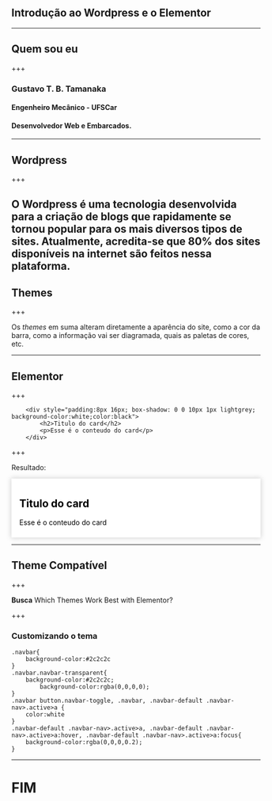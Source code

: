 ## Introdução ao Wordpress e o Elementor

---

## Quem sou eu

+++

### Gustavo T. B. Tamanaka
#### Engenheiro Mecânico - UFSCar
#### Desenvolvedor Web e Embarcados.

---

## Wordpress

+++

O Wordpress é uma tecnologia desenvolvida para a criação de blogs que rapidamente se tornou popular para os mais diversos tipos de sites. Atualmente, acredita-se que 80% dos sites disponíveis na internet são feitos nessa plataforma.
---
## Themes

+++

Os *themes* em suma alteram diretamente a aparência do site, como a cor da barra, como a informação vai ser diagramada, quais as paletas de cores, etc.

---

## Elementor

+++
```
    <div style="padding:8px 16px; box-shadow: 0 0 10px 1px lightgrey; background-color:white;color:black">
        <h2>Titulo do card</h2>
        <p>Esse é o conteudo do card</p> 
    </div>
```
+++

Resultado:
<div style="padding:8px 16px; box-shadow: 0 0 10px 1px lightgrey;background-color:white;color:black">
    <h2>Titulo do card</h2>
    <p>Esse é o conteudo do card</p> 
</div>

---
## Theme Compatível
+++

**Busca** Which Themes Work Best with Elementor?

+++
### Customizando o tema

```
.navbar{
	background-color:#2c2c2c
}
.navbar.navbar-transparent{
	background-color:#2c2c2c;
		background-color:rgba(0,0,0,0);
}
.navbar button.navbar-toggle, .navbar, .navbar-default .navbar-nav>.active>a {
	color:white
}
.navbar-default .navbar-nav>.active>a, .navbar-default .navbar-nav>.active>a:hover, .navbar-default .navbar-nav>.active>a:focus{
	background-color:rgba(0,0,0,0.2);
}
```
---

# FIM